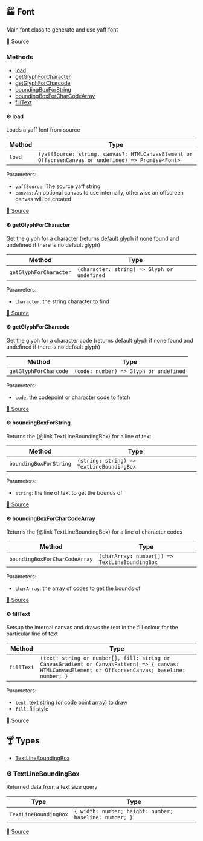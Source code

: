 ## :factory: Font

Main font class to generate and use yaff font

[:link: Source](https://github.com/rubyquaildesign/canvas-bitfont/tree/main/src/Font.ts#L83)

### Methods

- [load](#gear-load)
- [getGlyphForCharacter](#gear-getglyphforcharacter)
- [getGlyphForCharcode](#gear-getglyphforcharcode)
- [boundingBoxForString](#gear-boundingboxforstring)
- [boundingBoxForCharCodeArray](#gear-boundingboxforcharcodearray)
- [fillText](#gear-filltext)

#### :gear: load

Loads a yaff font from source

| Method | Type |
| ---------- | ---------- |
| `load` | `(yaffSource: string, canvas?: HTMLCanvasElement or OffscreenCanvas or undefined) => Promise<Font>` |

Parameters:

* `yaffSource`: The source yaff string
* `canvas`: An optional canvas to use internally, otherwise an offscreen canvas will be created


[:link: Source](https://github.com/rubyquaildesign/canvas-bitfont/tree/main/src/Font.ts#L177)

#### :gear: getGlyphForCharacter

Get the glyph for a character (returns default glyph if none found and undefined if there is no default glyph)

| Method | Type |
| ---------- | ---------- |
| `getGlyphForCharacter` | `(character: string) => Glyph or undefined` |

Parameters:

* `character`: the string character to find


[:link: Source](https://github.com/rubyquaildesign/canvas-bitfont/tree/main/src/Font.ts#L242)

#### :gear: getGlyphForCharcode

Get the glyph for a character code (returns default glyph if none found and undefined if there is no default glyph)

| Method | Type |
| ---------- | ---------- |
| `getGlyphForCharcode` | `(code: number) => Glyph or undefined` |

Parameters:

* `code`: the codepoint or character code to fetch


[:link: Source](https://github.com/rubyquaildesign/canvas-bitfont/tree/main/src/Font.ts#L263)

#### :gear: boundingBoxForString

Returns the {@link TextLineBoundingBox} for a line of text

| Method | Type |
| ---------- | ---------- |
| `boundingBoxForString` | `(string: string) => TextLineBoundingBox` |

Parameters:

* `string`: the line of text to get the bounds of


[:link: Source](https://github.com/rubyquaildesign/canvas-bitfont/tree/main/src/Font.ts#L279)

#### :gear: boundingBoxForCharCodeArray

Returns the {@link TextLineBoundingBox} for a line of character codes

| Method | Type |
| ---------- | ---------- |
| `boundingBoxForCharCodeArray` | `(charArray: number[]) => TextLineBoundingBox` |

Parameters:

* `charArray`: the array of codes to get the bounds of


[:link: Source](https://github.com/rubyquaildesign/canvas-bitfont/tree/main/src/Font.ts#L291)

#### :gear: fillText

Setsup the internal canvas and draws the text in the fill colour for the particular line of text

| Method | Type |
| ---------- | ---------- |
| `fillText` | `(text: string or number[], fill: string or CanvasGradient or CanvasPattern) => { canvas: HTMLCanvasElement or OffscreenCanvas; baseline: number; }` |

Parameters:

* `text`: text string (or code point array) to draw
* `fill`: fill style


[:link: Source](https://github.com/rubyquaildesign/canvas-bitfont/tree/main/src/Font.ts#L323)


## :cocktail: Types

- [TextLineBoundingBox](#gear-textlineboundingbox)

### :gear: TextLineBoundingBox

Returned data from a text size query

| Type | Type |
| ---------- | ---------- |
| `TextLineBoundingBox` | `{ width: number; height: number; baseline: number; }` |

[:link: Source](https://github.com/rubyquaildesign/canvas-bitfont/tree/main/src/Font.ts#L18)


